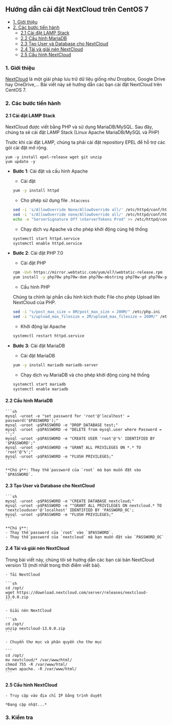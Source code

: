 ## Hướng dẫn cài đặt NextCloud trên CentOS 7

- [1. Giới thiệu](#1)
- [2. Các bước tiến hành](#2)
	- [2.1 Cài đặt LAMP Stack](#21)
	- [2.2 Cấu hình MariaDB](#22)
	- [2.3 Tạo User và Database cho NextCloud](#23)
	- [2.4 Tải và giải nén NextCloud](#24)
	- [2.5 Cấu hình NextCloud](#25)
	
<a name="1" />
	
### 1. Giới thiệu

[NextCloud](https://nextcloud.com) là một giải pháp lưu trữ dữ liệu giống như Dropbox, Google Drive hay OneDrive,... Bài viết này sẽ hướng dẫn các bạn cài đặt NextCloud trên CentOS 7.

<a name="2" />

### 2. Các bước tiến hành

<a name="21" />

#### 2.1 Cài đặt LAMP Stack

NextCloud được viết bằng PHP và sử dụng MariaDB/MySQL. Sau đây, chúng ta sẽ cài đặt LAMP Stack (Linux Apache MariaDB/MySQL và PHP)

Trước khi cài đặt LAMP, chúng ta phải cài đặt repository EPEL để hỗ trợ các gói cài đặt mở rộng.

```
yum -y install epel-release wget git unzip
yum update -y
```

- **Bước 1**: Cài đặt và cấu hình Apache

	- Cài đặt

	```sh
	yum -y install httpd
	```

	- Cho phép sử dụng file `.htaccess`

	```sh
	sed -i 's/AllowOverride None/AllowOverride all/' /etc/httpd/conf/httpd.conf
	sed -i 's/AllowOverride none/AllowOverride all/' /etc/httpd/conf/httpd.conf	
	echo -e "ServerSignature Off \nServerTokens Prod" >> /etc/httpd/conf/httpd.conf
	```
	
	- Chạy dịch vụ Apache và cho phép khởi động cùng hệ thống

	```sh
	systemctl start httpd.service
	systemctl enable httpd.service
	```

- **Bước 2**: Cài đặt PHP 7.0

	- Cài đặt PHP
	
	```sh
	rpm -Uvh https://mirror.webtatic.com/yum/el7/webtatic-release.rpm
	yum install -y php70w php70w-dom php70w-mbstring php70w-gd php70w-pdo php70w-json php70w-xml php70w-zip php70w-curl php70w-mcrypt php70w-pear setroubleshoot-server bzip2 php70w-mysql
	```
	
	- Cấu hình PHP
	
	Chúng ta chỉnh lại phần cấu hình kích thước File cho phép Upload lên NextCloud của PHP.
	
	```sh
	sed -i "s/post_max_size = 8M/post_max_size = 200M/" /etc/php.ini
	sed -i "s/upload_max_filesize = 2M/upload_max_filesize = 200M/" /etc/php.ini
	```
	
	- Khởi động lại Apache
	
	```sh
	systemctl restart httpd.service
	```

- **Bước 3**: Cài đặt MariaDB

	- Cài đặt MariaDB
	
	```sh
	yum -y install mariadb mariadb-server
	```
	
	- Chạy dịch vụ MariaDB và cho phép khởi động cùng hệ thống
	
	```sh
	systemctl start mariadb
	systemctl enable mariadb
	```

<a name="22" />

#### 2.2 Cấu hình MariaDB

	```sh
	mysql -uroot -e "set password for 'root'@'localhost' = password('$PASSWORD');"
	mysql -uroot -p$PASSWORD -e "DROP DATABASE test;"
	mysql -uroot -p$PASSWORD -e "DELETE from mysql.user where Password = '';"
	mysql -uroot -p$PASSWORD -e "CREATE USER 'root'@'%' IDENTIFIED BY '$PASSWORD';"
	mysql -uroot -p$PASSWORD -e "GRANT ALL PRIVILEGES ON *.* TO 'root'@'%';"
	mysql -uroot -p$PASSWORD -e "FLUSH PRIVILEGES;"
	```

	**Chú ý**: Thay thế password của `root` mà bạn muốn đặt vào `$PASSWORD`.

<a name="23" />

#### 2.3 Tạo User và Database cho NextCloud

	```sh
	mysql -uroot -p$PASSWORD -e "CREATE DATABASE nextcloud;"
	mysql -uroot -p$PASSWORD -e ""GRANT ALL PRIVILEGES ON nextcloud.* TO 'nextclouduser'@'localhost' IDENTIFIED BY 'PASSWORD_OC';
	mysql -uroot -p$PASSWORD -e "FLUSH PRIVILEGES;"
	```

	**Chú ý**: 
	- Thay thế password của `root` vào `$PASSWORD`.
	- Thay thế password của `nextcloud` mà bạn muốn đặt vào `PASSWORD_OC`
	
<a name="24" />

#### 2.4 Tải và giải nén NextCloud

Trong bài viết này, chúng tôi sẽ hướng dẫn các bạn cài bản NextCloud version 13 (mới nhất trong thời điểm viết bài).

	- Tải NextCloud
	
	```sh
	cd /opt/
	wget https://download.nextcloud.com/server/releases/nextcloud-13.0.0.zip
	```

	- Giải nén NextCloud
	
	```sh
	cd /opt/
	unzip nextcloud-13.0.0.zip
	```
	
	- Chuyển thư mục và phân quyền cho thư mục
	
	```
	cd /opt/
	mv nextcloud/* /var/www/html/
	chmod 755 -R /var/www/html/
	chown apache. -R /var/www/html/
	```
			
<a name="25" />

#### 2.5 Cấu hình NextCloud

	- Truy cập vào địa chỉ IP bằng trình duyệt
	
	*Đang cập nhật...*

<a name="3" />

### 3. Kiểm tra


